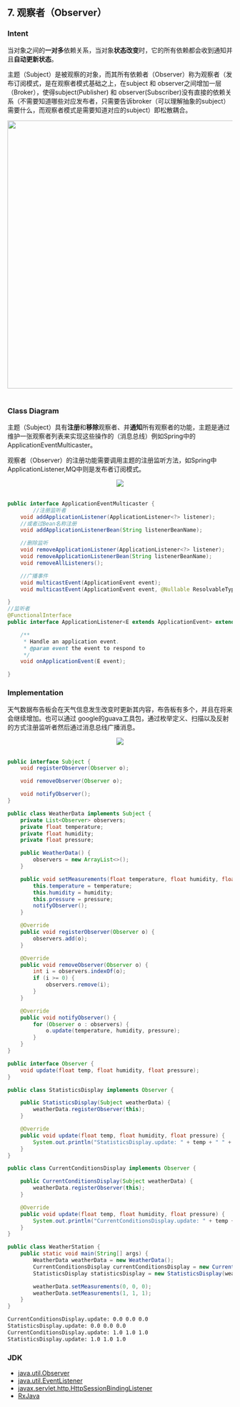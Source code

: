 ## 7. 观察者（Observer）

### Intent

当对象之间的**一对多**依赖关系，当对象**状态改变**时，它的所有依赖都会收到通知并且**自动更新状态**。

主题（Subject）是被观察的对象，而其所有依赖者（Observer）称为观察者（发布订阅模式，是在观察者模式基础之上，在subject 和 observer之间增加一层（Broker），使得subject(Publisher) 和 observer(Subscriber)没有直接的依赖关系（不需要知道哪些对应发布者，只需要告诉broker（可以理解抽象的subject）需要什么，而观察者模式是需要知道对应的subject）即松散耦合。

<div align="center"> <img src="https://cs-notes-1256109796.cos.ap-guangzhou.myqcloud.com/7a3c6a30-c735-4edb-8115-337288a4f0f2.jpg" width="600"/> </div><br>

### Class Diagram

主题（Subject）具有**注册**和**移除**观察者、并**通知**所有观察者的功能，主题是通过维护一张观察者列表来实现这些操作的（消息总线）例如Spring中的ApplicationEventMulticaster。

观察者（Observer）的注册功能需要调用主题的注册监听方法，如Spring中ApplicationListener,MQ中则是发布者订阅模式。

<div align="center"> <img src="https://cs-notes-1256109796.cos.ap-guangzhou.myqcloud.com/a8c8f894-a712-447c-9906-5caef6a016e3.png"/> </div><br>

```java
public interface ApplicationEventMulticaster {
        //注册监听者   
	void addApplicationListener(ApplicationListener<?> listener);
	//或者过Bean名称注册
	void addApplicationListenerBean(String listenerBeanName);

	//删除监听
	void removeApplicationListener(ApplicationListener<?> listener);
	void removeApplicationListenerBean(String listenerBeanName);
	void removeAllListeners();

	//广播事件
	void multicastEvent(ApplicationEvent event);
	void multicastEvent(ApplicationEvent event, @Nullable ResolvableType eventType);

}
//监听者
@FunctionalInterface
public interface ApplicationListener<E extends ApplicationEvent> extends EventListener {

	/**
	 * Handle an application event.
	 * @param event the event to respond to
	 */
	void onApplicationEvent(E event);

}
```
### Implementation

天气数据布告板会在天气信息发生改变时更新其内容，布告板有多个，并且在将来会继续增加。也可以通过 google的guava工具包，通过枚举定义、扫描以及反射的方式注册监听者然后通过消息总线广播消息。

<div align="center"> <img src="https://cs-notes-1256109796.cos.ap-guangzhou.myqcloud.com/b1df9732-86ce-4d69-9f06-fba1db7b3b5a.jpg"/> </div><br>

```java
public interface Subject {
    void registerObserver(Observer o);

    void removeObserver(Observer o);

    void notifyObserver();
}
```

```java
public class WeatherData implements Subject {
    private List<Observer> observers;
    private float temperature;
    private float humidity;
    private float pressure;

    public WeatherData() {
        observers = new ArrayList<>();
    }

    public void setMeasurements(float temperature, float humidity, float pressure) {
        this.temperature = temperature;
        this.humidity = humidity;
        this.pressure = pressure;
        notifyObserver();
    }

    @Override
    public void registerObserver(Observer o) {
        observers.add(o);
    }

    @Override
    public void removeObserver(Observer o) {
        int i = observers.indexOf(o);
        if (i >= 0) {
            observers.remove(i);
        }
    }

    @Override
    public void notifyObserver() {
        for (Observer o : observers) {
            o.update(temperature, humidity, pressure);
        }
    }
}
```

```java
public interface Observer {
    void update(float temp, float humidity, float pressure);
}
```

```java
public class StatisticsDisplay implements Observer {

    public StatisticsDisplay(Subject weatherData) {
        weatherData.registerObserver(this);
    }

    @Override
    public void update(float temp, float humidity, float pressure) {
        System.out.println("StatisticsDisplay.update: " + temp + " " + humidity + " " + pressure);
    }
}
```

```java
public class CurrentConditionsDisplay implements Observer {

    public CurrentConditionsDisplay(Subject weatherData) {
        weatherData.registerObserver(this);
    }

    @Override
    public void update(float temp, float humidity, float pressure) {
        System.out.println("CurrentConditionsDisplay.update: " + temp + " " + humidity + " " + pressure);
    }
}
```

```java
public class WeatherStation {
    public static void main(String[] args) {
        WeatherData weatherData = new WeatherData();
        CurrentConditionsDisplay currentConditionsDisplay = new CurrentConditionsDisplay(weatherData);
        StatisticsDisplay statisticsDisplay = new StatisticsDisplay(weatherData);

        weatherData.setMeasurements(0, 0, 0);
        weatherData.setMeasurements(1, 1, 1);
    }
}
```

```html
CurrentConditionsDisplay.update: 0.0 0.0 0.0
StatisticsDisplay.update: 0.0 0.0 0.0
CurrentConditionsDisplay.update: 1.0 1.0 1.0
StatisticsDisplay.update: 1.0 1.0 1.0
```

### JDK

- [java.util.Observer](http://docs.oracle.com/javase/8/docs/api/java/util/Observer.html)
- [java.util.EventListener](http://docs.oracle.com/javase/8/docs/api/java/util/EventListener.html)
- [javax.servlet.http.HttpSessionBindingListener](http://docs.oracle.com/javaee/7/api/javax/servlet/http/HttpSessionBindingListener.html)
- [RxJava](https://github.com/ReactiveX/RxJava)
